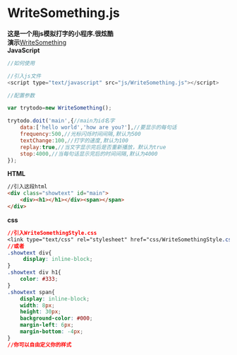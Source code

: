 # WriteSomething.js
**这是一个用js模拟打字的小程序.很炫酷**<br />
**演示**[WriteSomething](http://www.thisummer.top/children/WriteSomething "演示")  
**JavaScript**
```javascript
//如何使用

//引入js文件
<script type="text/javascript" src="js/WriteSomething.js"></script>

//配置参数

var trytodo=new WriteSomething();

trytodo.doit('main',{//main为id名字
	data:['hello world','how are you?'],//要显示的每句话
	frequency:500,//光标闪烁时间间隔,默认为500
	textChange:100,//打字的速度,默认为100
	replay:true,//当文字显示完后是否重新播放，默认为true
	stop:4000,//当每句话显示完后的时间间隔,默认为4000
});
```
**HTML**
```html
//引入这段html
<div class="showtext" id="main">
	<div><h1></h1></div><span></span>
</div>
```
**css**
```css
//引入WriteSomethingStyle.css
<link type="text/css" rel="stylesheet" href="css/WriteSomethingStyle.css" >
//或者
.showtext div{
   	 display: inline-block;
}
.showtext div h1{
    color: #333;
}
.showtext span{
    display: inline-block;
    width: 8px;
    height: 30px;
    background-color: #000;
    margin-left: 6px;
    margin-bottom: -4px;
}
//你可以自由定义你的样式

```
